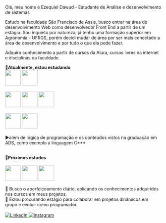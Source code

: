 Olá, meu nome é Ezequiel Dawud - 
Estudante de Análise e desenvolvimento de sistemas

Estudo na faculdade São Francisco de Assis, busco entrar na área de desenvolvimento Web como desenvolvedor Front End a partir de um estágio. Sou inquieto por natureza, já tenho uma formação superior em Agronomia - UFRGS, porém decidi mudar de área por ser mais conectado a área de desenvolvimento e por tudo o que ela pode fazer.

Adquiro conhecimento a partir de cursos da Alura, cursos livres na internet e disciplinas da faculdade.

**🔽Atualmente, estou estudando** <br>
           <img width="50" heigth="50" src="https://cdn.jsdelivr.net/gh/devicons/devicon/icons/php/php-original.svg" />
           <img width="50" heigth="50" src="https://cdn.jsdelivr.net/gh/devicons/devicon/icons/javascript/javascript-original.svg" />
           <br><br>
           <img width="50" heigth="50" src="https://cdn.jsdelivr.net/gh/devicons/devicon/icons/sass/sass-original.svg" />
           <img width="50" heigth="50" src="https://cdn.jsdelivr.net/gh/devicons/devicon/icons/html5/html5-original.svg" />
           <img  width="50" heigth="50" src="https://cdn.jsdelivr.net/gh/devicons/devicon/icons/css3/css3-original.svg" />
           <br><br>
           <img  width="50" heigth="50" src="https://cdn.jsdelivr.net/gh/devicons/devicon/icons/bootstrap/bootstrap-original.svg" />
           <img width="50" heigth="50" src="https://cdn.jsdelivr.net/gh/devicons/devicon/icons/tailwindcss/tailwindcss-plain.svg" />
           <br><br>
 ▶além de lógica de programação e os conteúdos vistos na graduação em ADS, como exemplo a linguagem C***
<br><br>

**🔽Próximos estudos**
<br><br>
            <img width="50" heigth="50" src="https://cdn.jsdelivr.net/gh/devicons/devicon/icons/react/react-original.svg" />
            <img width="50" heigth="50" src="https://cdn.jsdelivr.net/gh/devicons/devicon/icons/vuejs/vuejs-original-wordmark.svg" />
            <img width="50" heigth="50" src="https://cdn.jsdelivr.net/gh/devicons/devicon/icons/nextjs/nextjs-original.svg" />
          
     
🌱 Busco o aperfeiçoamento diário, aplicando os conhecimentos adquiridos nos cursos em meus projetos. <br>
🤝 Estou procurando estágio para colaborar em projetos dinâmicos em grupo e evoluir como programador. <br><br>
<a href="https://www.linkedin.com/in/ezequiel-dawud-979387207/">
![LinkedIn](https://img.shields.io/badge/linkedin-%230077B5.svg?style=for-the-badge&logo=linkedin&logoColor=white)
</a>
<a href="https://www.instagram.com/ezequiel_dawud/">
![Instagram](https://img.shields.io/badge/Instagram-%23E4405F.svg?style=for-the-badge&logo=Instagram&logoColor=white)
</a>


